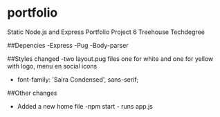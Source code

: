 # portfolio
Static Node.js and Express Portfolio Project 6 Treehouse Techdegree

##Depencies
-Express
-Pug
-Body-parser

##Styles changed
-two layout.pug files one for white and one for yellow with logo, menu en social icons
- font-family: 'Saira Condensed', sans-serif;

##Other changes
- Added a new home file
-npm start - runs app.js


